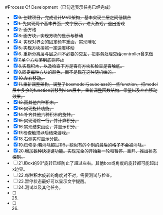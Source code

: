 #Process Of Development（已勾选表示任务已经完成）
+ [x] ~~0. 创建项目，完成设计MVC架构，基本实现三层之间低耦合~~    
+ [x] ~~1. 先实现两个基本界面，文字展示，进入游戏，退出游戏~~  
+ [x] ~~2. 画方格~~
+ [x] ~~3. 画方块，实现方块的显示与移动~~  
+ [x] ~~4. 实现对界面的固定频率重画，实现睡眠~~    
+ [x] ~~5. 实现方块按照一定速度移动~~  
+ [x] ~~6. 重新分离层与层之间不必要的交互，把事务处理交给controller曾来做~~  
+ [x] ~~7.单个方块落到底则停止~~  
+ [x] ~~8.实现积木，以及检查下方是否有方块和检查是否触底。~~
+ [x] ~~9.固定每种方块的颜色，而不是现在这种随机给的。~~  
+ [x] ~~10.左右移动。~~   
+ [x] ~~11.重新调整架构，调整了boxmodel与subclass的一些function，把model层中多余的function转移到view层中。重新调整函数结构、常量以及左右移动效果。~~      
+ [x] ~~12.画其他六种积木。~~  
+ [x] ~~13.实现旋转功能。~~ 
+ [x] ~~14.补齐其他六种积木的旋转。~~
+ [x] ~~15.实现消除一行，并计算积分。~~ 
+ [x] ~~16.实现结束画面，并显示积分。~~
+ [x] ~~17.检查触顶以后结束游戏。~~
+ [x] ~~18.右侧实时显示分数。~~
+ [x] ~~19.已修复:若消除超过1行，貌似有的个别的最后的格子不会被消除。~~
+ [x] ~~20.增加数种快捷键功能。实现完全的开始新一轮和暂停、重开、推出状态控制。~~
+ [ ] 21.IBox的90°旋转已经防止了超过左右。其他box或角度的旋转都可能超出x边界。
+ [ ] 22.每种积木旋转的角度对不对，需要测试与检查。
+ [ ] 23.暂停状态最好可以显示文字提醒。
+ [ ] 24.测试以及其他任务。
+ [ ] 25.
+ [ ] 26.